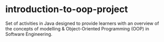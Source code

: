 # introduction-to-oop-project
Set of activities in Java designed to provide learners with an overview of the concepts of modelling &amp; Object-Oriented Programming (OOP) in Software Engineering.
